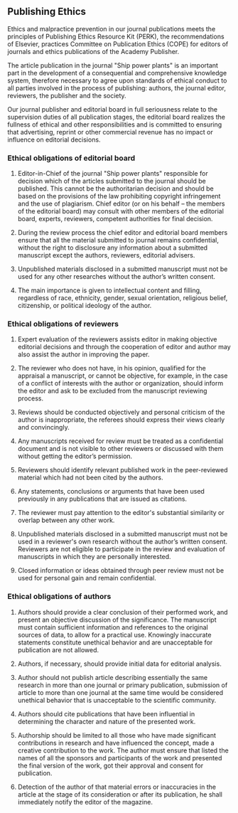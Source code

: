 ## Publishing Ethics
Ethics and malpractice prevention in our journal publications meets the principles of Publishing Ethics Resource Kit (PERK), the recommendations of Elsevier, practices Committee on Publication Ethics (COPE) for editors of journals and ethics publications of the Academy Publisher.  

The article publication in the journal "Ship power plants" is an important part in the development of a consequential and comprehensive knowledge system, therefore necessary to agree upon standards of ethical conduct to all parties involved in the process of publishing: authors, the journal editor, reviewers, the publisher and the society.  

Our journal publisher and editorial board in full seriousness relate to the supervision duties of all publication stages, the editorial board realizes the fullness of ethical and other responsibilities and is committed to ensuring that advertising, reprint or other commercial revenue has no impact or influence on editorial decisions.  

### **Ethical obligations of editorial board**

1. Editor-in-Chief of the journal "Ship power plants" responsible for decision which of the articles submitted to the journal should be published. This cannot be the authoritarian decision and should be based on the provisions of the law prohibiting copyright infringement and the use of plagiarism. Chief editor (or on his behalf – the members of the editorial board) may consult with other members of the editorial board, experts, reviewers, competent authorities for final decision.

2. During the review process the chief editor and editorial board members ensure that all the material submitted to journal remains confidential, without the right to disclosure any information about a submitted manuscript except the authors, reviewers, editorial advisers.

3. Unpublished materials disclosed in a submitted manuscript must not be used for any other researches without the author’s written consent.

4. The main importance is given to intellectual content and filling, regardless of race, ethnicity, gender, sexual orientation, religious belief, citizenship, or political ideology of the author.

### **Ethical obligations of reviewers**

1. Expert evaluation of the reviewers assists editor in making objective editorial decisions and through the cooperation of editor and author may also assist the author in improving the paper.

2. The reviewer who does not have, in his opinion, qualified for the appraisal a manuscript, or cannot be objective, for example, in the case of a conflict of interests with the author or organization, should inform the editor and ask to be excluded from the manuscript reviewing process.

3. Reviews should be conducted objectively and personal criticism of the author is inappropriate, the referees should express their views clearly and convincingly.

4. Any manuscripts received for review must be treated as a confidential document and is not visible to other reviewers or discussed with them without getting the editor’s permission.

5. Reviewers should identify relevant published work in the peer-reviewed material which had not been cited by the authors.

6. Any statements, conclusions or arguments that have been used previously in any publications that are issued as citations.

7. The reviewer must pay attention to the editor's substantial similarity or overlap between any other work.

8. Unpublished materials disclosed in a submitted manuscript must not be used in a reviewer's own research without the author’s written consent. Reviewers are not eligible to participate in the review and evaluation of manuscripts in which they are personally interested.

9. Closed information or ideas obtained through peer review must not be used for personal gain and remain confidential.

### **Ethical obligations of authors**

1. Authors should provide a clear conclusion of their performed work, and present an objective discussion of the significance. The manuscript must contain sufficient information and references to the original sources of data, to allow for a practical use. Knowingly inaccurate statements constitute unethical behavior and are unacceptable for publication are not allowed.

2. Authors, if necessary, should provide initial data for editorial analysis.

3. Author should not publish article describing essentially the same research in more than one journal or primary publication, submission of article to more than one journal at the same time would be considered unethical behavior that is unacceptable to the scientific community.

4. Authors should cite publications that have been influential in determining the character and nature of the presented work.

5. Authorship should be limited to all those who have made significant contributions in research and have influenced the concept, made a creative contribution to the work. The author must ensure that listed the names of all the sponsors and participants of the work and presented the final version of the work, got their approval and consent for publication.

6. Detection of the author of that material errors or inaccuracies in the article at the stage of its consideration or after its publication, he shall immediately notify the editor of the magazine.